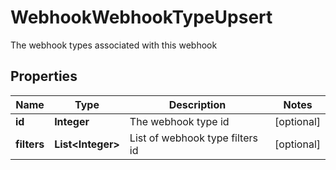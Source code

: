 

# WebhookWebhookTypeUpsert

The webhook types associated with this webhook
## Properties

Name | Type | Description | Notes
------------ | ------------- | ------------- | -------------
**id** | **Integer** | The webhook type id |  [optional]
**filters** | **List&lt;Integer&gt;** | List of webhook type filters id |  [optional]



